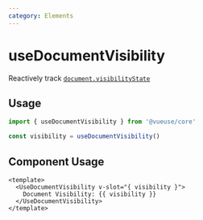 ```yaml
---
category: Elements
---
```


# useDocumentVisibility

Reactively track [`document.visibilityState`](https://developer.mozilla.org/en-US/docs/Web/API/Document/visibilityState)

## Usage

```js
import { useDocumentVisibility } from '@vueuse/core'

const visibility = useDocumentVisibility()
```

## Component Usage

```vue
<template>
  <UseDocumentVisibility v-slot="{ visibility }">
    Document Visibility: {{ visibility }}
  </UseDocumentVisibility>
</template>
```
